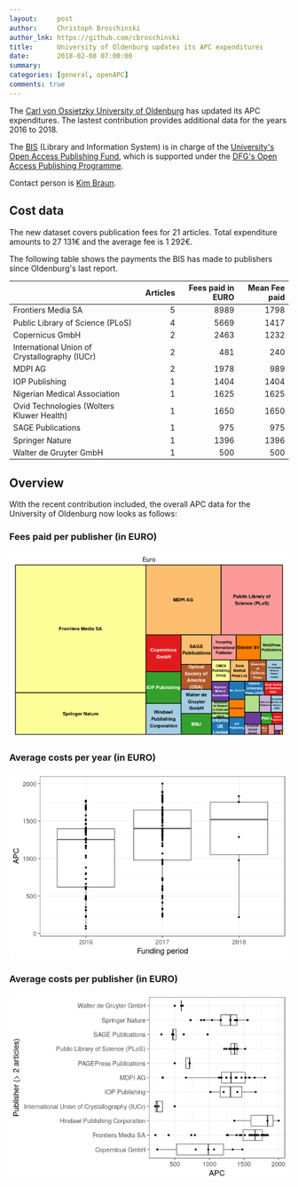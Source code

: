 ```yaml
---
layout:     post
author:     Christoph Broschinski
author_lnk: https://github.com/cbroschinski
title:      University of Oldenburg updates its APC expenditures
date:       2018-02-08 07:00:00
summary:    
categories: [general, openAPC]
comments: true
---
```





The [Carl von Ossietzky University of Oldenburg](https://www.uni-oldenburg.de/en/) has updated its APC expenditures. The lastest contribution provides additional data for the years 2016 to 2018.

The [BIS](http://www.bis.uni-oldenburg.de/en/bishome/) (Library and Information System) is in charge of the [University's Open Access Publishing Fund](http://www.bis.uni-oldenburg.de/en/teachingresearchingpublishing/publishing/openaccesspublishing/open-access-publication-fund/), which is supported under the [DFG's Open Access Publishing Programme](http://www.dfg.de/en/research_funding/programmes/infrastructure/lis/funding_opportunities/open_access/).

Contact person is [Kim Braun](mailto:kim.braun@uni-oldenburg.de).

## Cost data



The new dataset covers publication fees for 21 articles. Total expenditure amounts to 27 131€ and the average fee is 1 292€.

The following table shows the payments the BIS has made to publishers since Oldenburg's last report.


|                                              | Articles| Fees paid in EURO| Mean Fee paid|
|:---------------------------------------------|--------:|-----------------:|-------------:|
|Frontiers Media SA                            |        5|              8989|          1798|
|Public Library of Science (PLoS)              |        4|              5669|          1417|
|Copernicus GmbH                               |        2|              2463|          1232|
|International Union of Crystallography (IUCr) |        2|               481|           240|
|MDPI AG                                       |        2|              1978|           989|
|IOP Publishing                                |        1|              1404|          1404|
|Nigerian Medical Association                  |        1|              1625|          1625|
|Ovid Technologies (Wolters Kluwer Health)     |        1|              1650|          1650|
|SAGE Publications                             |        1|               975|           975|
|Springer Nature                               |        1|              1396|          1396|
|Walter de Gruyter GmbH                        |        1|               500|           500|

## Overview

With the recent contribution included, the overall APC data for the University of Oldenburg now looks as follows:

### Fees paid per publisher (in EURO)

![plot of chunk tree_oldenburg_2018_02_08_full](/figure/tree_oldenburg_2018_02_08_full-1.png)

###  Average costs per year (in EURO)

![plot of chunk box_oldenburg_2018_02_08_year_full](/figure/box_oldenburg_2018_02_08_year_full-1.png)

###  Average costs per publisher (in EURO)

![plot of chunk box_oldenburg_2018_02_08_publisher_full](/figure/box_oldenburg_2018_02_08_publisher_full-1.png)
